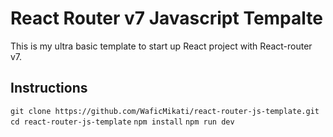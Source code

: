 # React Router v7 Javascript Tempalte
This is my ultra basic template to start up React project with React-router v7.

## Instructions
`git clone https://github.com/WaficMikati/react-router-js-template.git`
`cd react-router-js-template`
`npm install`
`npm run dev`
